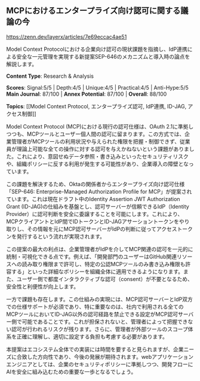 ## MCPにおけるエンタープライズ向け認可に関する議論の今

https://zenn.dev/layerx/articles/7e69eccac4ae51

Model Context Protocolにおける企業向け認可の現状課題を指摘し、IdP連携による安全な一元管理を実現する新提案SEP-646のメカニズムと導入時の論点を解説します。

**Content Type**: Research & Analysis

**Scores**: Signal:5/5 | Depth:4/5 | Unique:4/5 | Practical:4/5 | Anti-Hype:5/5
**Main Journal**: 87/100 | **Annex Potential**: 87/100 | **Overall**: 88/100

**Topics**: [[Model Context Protocol, エンタープライズ認可, IdP連携, ID-JAG, アクセス制御]]

Model Context Protocol (MCP)における現行の認可仕様は、OAuth 2.1に準拠しつつも、MCPツールとユーザー個人間の認可に留まります。この方式では、企業管理者がMCPツールの利用状況や与えられた権限を把握・制御できず、従業員が理論上可能な全ての操作に対する認可を与えかねないという課題がありました。これにより、意図せぬデータ参照・書き込みといったセキュリティリスクや、組織ポリシーに反する利用が発生する可能性があり、企業導入の障壁となっています。

この課題を解決するため、Oktaの関係者からエンタープライズ向け認可仕様「SEP-646: Enterprise-Managed Authorization Profile for MCP」が提案されています。これは現在ドラフト中のIdentity Assertion JWT Authorization Grant (ID-JAG)の仕組みを基盤とし、認可サーバーが信頼できるIdP（Identity Provider）に認可判断を安全に委譲することを可能にします。これにより、MCPクライアントとIdP間でIDトークンとID-JAGアサーショントークンをやり取りし、その情報を元にMCP認可サーバーがIdPの判断に従ってアクセストークンを発行するという流れが実現されます。

この提案の最大の利点は、企業管理者がIdPを介してMCP関連の認可を一元的に統制・可視化できる点です。例えば、「開発部門のユーザーはGitHub関連リソースへの読み取り権限まで許可し、特定の公認MCPツールのみ書き込み権限も許容する」といった詳細なポリシーを組織全体に適用できるようになります。また、ユーザー側で都度インタラクティブな認可（consent）が不要となるため、安全性と利便性が向上します。

一方で課題も存在します。この仕組みの実現には、MCP認可サーバーとIdP双方での仕様サポートが必須であり、特に重要なのは、社内で利用される全てのMCPツールにおいてID-JAG以外の認可経路を禁止できる設定がMCP認可サーバー側で可能であることです。これが担保されないと、管理者によって把握できない認可が行われるリスクが残ります。さらに、管理者が外部ツールのスコープ体系を正確に理解し、適切に設定する負担も考慮する必要があります。

本提案はエコシステム全体での実装には時間を要すると見られますが、企業ニーズに合致した方向性であり、今後の発展が期待されます。webアプリケーションエンジニアとしては、企業のセキュリティポリシーに準拠しつつ、開発フローにAIを安全に組み込むための重要な一歩となるでしょう。